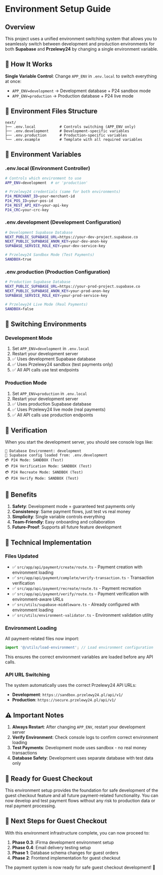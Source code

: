 # Environment Setup Guide

## Overview

This project uses a unified environment switching system that allows you to seamlessly switch between development and production environments for both **Supabase** and **Przelewy24** by changing a single environment variable.

## 🎯 How It Works

**Single Variable Control**: Change `APP_ENV` in `.env.local` to switch everything at once:

- `APP_ENV=development` → Development database + P24 sandbox mode
- `APP_ENV=production` → Production database + P24 live mode

## 📁 Environment Files Structure

```
next/
├── .env.local           # Controls switching (APP_ENV only)
├── .env.development     # Development-specific variables
├── .env.production      # Production-specific variables
└── .env.example         # Template with all required variables
```

## 🔧 Environment Variables

### .env.local (Environment Controller)

```bash
# Controls which environment to use
APP_ENV=development  # or 'production'

# Przelewy24 credentials (same for both environments)
P24_MERCHANT_ID=your-merchant-id
P24_POS_ID=your-pos-id
P24_REST_API_KEY=your-api-key
P24_CRC=your-crc-key
```

### .env.development (Development Configuration)

```bash
# Development Supabase Database
NEXT_PUBLIC_SUPABASE_URL=https://your-dev-project.supabase.co
NEXT_PUBLIC_SUPABASE_ANON_KEY=your-dev-anon-key
SUPABASE_SERVICE_ROLE_KEY=your-dev-service-key

# Przelewy24 Sandbox Mode (Test Payments)
SANDBOX=true
```

### .env.production (Production Configuration)

```bash
# Production Supabase Database
NEXT_PUBLIC_SUPABASE_URL=https://your-prod-project.supabase.co
NEXT_PUBLIC_SUPABASE_ANON_KEY=your-prod-anon-key
SUPABASE_SERVICE_ROLE_KEY=your-prod-service-key

# Przelewy24 Live Mode (Real Payments)
SANDBOX=false
```

## 🔄 Switching Environments

### Development Mode

1. Set `APP_ENV=development` in `.env.local`
2. Restart your development server
3. ✅ Uses development Supabase database
4. ✅ Uses Przelewy24 sandbox (test payments only)
5. ✅ All API calls use test endpoints

### Production Mode

1. Set `APP_ENV=production` in `.env.local`
2. Restart your development server
3. ✅ Uses production Supabase database
4. ✅ Uses Przelewy24 live mode (real payments)
5. ✅ All API calls use production endpoints

## 🧪 Verification

When you start the development server, you should see console logs like:

```
🔧 Database Environment: development
📁 Supabase config loaded from: .env.development
💳 P24 Mode: SANDBOX (Test)
💳 P24 Verification Mode: SANDBOX (Test)
💳 P24 Recreate Mode: SANDBOX (Test)
💳 P24 Verify Mode: SANDBOX (Test)
```

## 🎯 Benefits

1. **Safety**: Development mode = guaranteed test payments only
2. **Consistency**: Same payment flows, just test vs real money
3. **Simplicity**: Single variable controls everything
4. **Team-Friendly**: Easy onboarding and collaboration
5. **Future-Proof**: Supports all future feature development

## 🔧 Technical Implementation

### Files Updated

- ✅ `src/app/api/payment/create/route.ts` - Payment creation with environment loading
- ✅ `src/app/api/payment/complete/verify-transaction.ts` - Transaction verification
- ✅ `src/app/api/payment/recreate/route.ts` - Payment recreation
- ✅ `src/app/api/payment/verify/route.ts` - Payment verification with environment-aware URLs
- ✅ `src/utils/supabase-middleware.ts` - Already configured with environment loading
- ✅ `src/utils/environment-validator.ts` - Environment validation utility

### Environment Loading

All payment-related files now import:

```typescript
import '@/utils/load-environment'; // Load environment configuration
```

This ensures the correct environment variables are loaded before any API calls.

### API URL Switching

The system automatically uses the correct Przelewy24 API URLs:

- **Development**: `https://sandbox.przelewy24.pl/api/v1/`
- **Production**: `https://secure.przelewy24.pl/api/v1/`

## ⚠️ Important Notes

1. **Always Restart**: After changing `APP_ENV`, restart your development server
2. **Verify Environment**: Check console logs to confirm correct environment loading
3. **Test Payments**: Development mode uses sandbox - no real money transactions
4. **Database Safety**: Development uses separate database with test data only

## 🚀 Ready for Guest Checkout

This environment setup provides the foundation for safe development of the guest checkout feature and all future payment-related functionality. You can now develop and test payment flows without any risk to production data or real payment processing.

## 🔄 Next Steps for Guest Checkout

With this environment infrastructure complete, you can now proceed to:

1. **Phase 0.3**: iFirma development environment setup
2. **Phase 0.4**: Email delivery testing setup
3. **Phase 1**: Database schema changes for guest orders
4. **Phase 2**: Frontend implementation for guest checkout

The payment system is now ready for safe guest checkout development! 🎉
